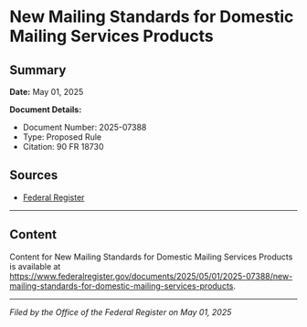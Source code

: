 # New Mailing Standards for Domestic Mailing Services Products

## Summary

**Date:** May 01, 2025

**Document Details:**
- Document Number: 2025-07388
- Type: Proposed Rule
- Citation: 90 FR 18730

## Sources
- [Federal Register](https://www.federalregister.gov/documents/2025/05/01/2025-07388/new-mailing-standards-for-domestic-mailing-services-products)

---

## Content

Content for New Mailing Standards for Domestic Mailing Services Products is available at https://www.federalregister.gov/documents/2025/05/01/2025-07388/new-mailing-standards-for-domestic-mailing-services-products.

---

*Filed by the Office of the Federal Register on May 01, 2025*
